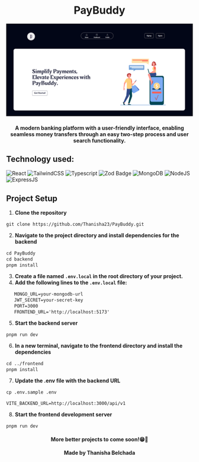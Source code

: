 <h1 align="center"> PayBuddy</h1>
<p align="center">
  <img src="./frontend/public//assets/paybuddy-1.1.png" alt="PayBuddy">
</p>

<div align="center"><h4>A modern banking platform with a user-friendly interface, enabling seamless money transfers through an easy two-step process and user search functionality.</h3></div>

## Technology used: 
![React](https://img.shields.io/badge/React-20232A?style=for-the-badge&logo=react&logoColor=61DAFB)
![TailwindCSS](https://img.shields.io/badge/Tailwind_CSS-38B2AC?style=for-the-badge&logo=tailwind-css&logoColor=white)
![Typescript](https://img.shields.io/badge/TypeScript-007ACC?style=for-the-badge&logo=typescript&logoColor=white)
![Zod Badge](https://img.shields.io/badge/Zod-3E67B1?style=for-the-badge&logo=zod&logoColor=fff)
![MongoDB](https://img.shields.io/badge/MongoDB-4EA94B?style=for-the-badge&logo=mongodb&logoColor=white)
![NodeJS](https://img.shields.io/badge/Node%20js-339933?style=for-the-badge&logo=nodedotjs&logoColor=white)
![ExpressJS](https://img.shields.io/badge/Express%20js-000000?style=for-the-badge&logo=express&logoColor=white)



## Project Setup

1. **Clone the repository**
```
git clone https://github.com/Thanisha23/PayBuddy.git
```

2. **Navigate to the project directory and install dependencies for the backend**

 ```
cd PayBuddy
cd backend
pnpm install
```

3. **Create a file named `.env.local` in the root directory of your project.**
4. **Add the following lines to the  `.env.local`  file:**

```plaintext
   MONGO_URL=your-mongodb-url
   JWT_SECRET=your-secret-key
   PORT=3000
   FRONTEND_URL='http://localhost:5173'
```
5. **Start the backend server**
```
pnpm run dev
```

6. **In a new terminal, navigate to the frontend directory and install the dependencies**
```
cd ../frontend
pnpm install
```

7. **Update the .env file with the backend URL**
```
cp .env.sample .env
```

```
VITE_BACKEND_URL=http://localhost:3000/api/v1
```

8. **Start the frontend development server**
```
pnpm run dev
```

<div align="center"><h4>More better projects to come soon!😁👀</h4></div>
<div align="center"><h4>Made by Thanisha Belchada</h4></div>
